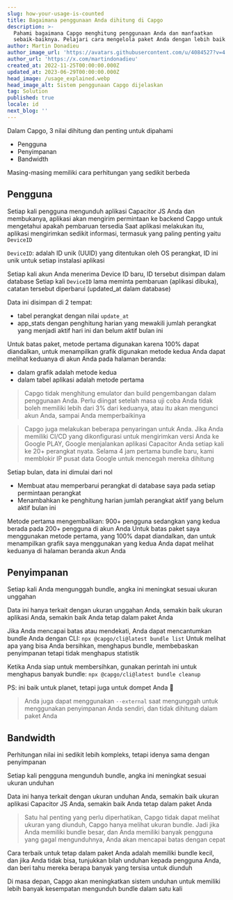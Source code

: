 ```yaml
---
slug: how-your-usage-is-counted
title: Bagaimana penggunaan Anda dihitung di Capgo
description: >-
  Pahami bagaimana Capgo menghitung penggunaan Anda dan manfaatkan
  sebaik-baiknya. Pelajari cara mengelola paket Anda dengan lebih baik
author: Martin Donadieu
author_image_url: 'https://avatars.githubusercontent.com/u/4084527?v=4'
author_url: 'https://x.com/martindonadieu'
created_at: 2022-11-25T00:00:00.000Z
updated_at: 2023-06-29T00:00:00.000Z
head_image: /usage_explained.webp
head_image_alt: Sistem penggunaan Capgo dijelaskan
tag: Solution
published: true
locale: id
next_blog: ''
---
```


Dalam Capgo, 3 nilai dihitung dan penting untuk dipahami
- Pengguna
- Penyimpanan
- Bandwidth

Masing-masing memiliki cara perhitungan yang sedikit berbeda

## Pengguna

Setiap kali pengguna mengunduh aplikasi Capacitor JS Anda dan membukanya, aplikasi akan mengirim permintaan ke backend Capgo untuk mengetahui apakah pembaruan tersedia
Saat aplikasi melakukan itu, aplikasi mengirimkan sedikit informasi, termasuk yang paling penting yaitu `DeviceID`

`DeviceID`: adalah ID unik (UUID) yang ditentukan oleh OS perangkat, ID ini unik untuk setiap instalasi aplikasi

Setiap kali akun Anda menerima Device ID baru, ID tersebut disimpan dalam database
Setiap kali `DeviceID` lama meminta pembaruan (aplikasi dibuka), catatan tersebut diperbarui (updated_at dalam database)

Data ini disimpan di 2 tempat:
- tabel perangkat dengan nilai `update_at`
- app_stats dengan penghitung harian yang mewakili jumlah perangkat yang menjadi aktif hari ini dan belum aktif bulan ini

Untuk batas paket, metode pertama digunakan karena 100% dapat diandalkan, untuk menampilkan grafik digunakan metode kedua
Anda dapat melihat keduanya di akun Anda pada halaman beranda:
- dalam grafik adalah metode kedua
- dalam tabel aplikasi adalah metode pertama

> Capgo tidak menghitung emulator dan build pengembangan dalam penggunaan Anda. Perlu diingat setelah masa uji coba Anda tidak boleh memiliki lebih dari 3% dari keduanya, atau itu akan mengunci akun Anda, sampai Anda memperbaikinya

> Capgo juga melakukan beberapa penyaringan untuk Anda. Jika Anda memiliki CI/CD yang dikonfigurasi untuk mengirimkan versi Anda ke Google PLAY, Google menjalankan aplikasi Capacitor Anda setiap kali ke 20+ perangkat nyata. Selama 4 jam pertama bundle baru, kami memblokir IP pusat data Google untuk mencegah mereka dihitung

Setiap bulan, data ini dimulai dari nol

- Membuat atau memperbarui perangkat di database saya pada setiap permintaan perangkat
- Menambahkan ke penghitung harian jumlah perangkat aktif yang belum aktif bulan ini

Metode pertama mengembalikan: 900+ pengguna
sedangkan yang kedua berada pada 200+ pengguna di akun Anda
Untuk batas paket saya menggunakan metode pertama, yang 100% dapat diandalkan, dan untuk menampilkan grafik saya menggunakan yang kedua
Anda dapat melihat keduanya di halaman beranda akun Anda

## Penyimpanan

Setiap kali Anda mengunggah bundle, angka ini meningkat sesuai ukuran unggahan

Data ini hanya terkait dengan ukuran unggahan Anda, semakin baik ukuran aplikasi Anda, semakin baik Anda tetap dalam paket Anda

Jika Anda mencapai batas atau mendekati, Anda dapat mencantumkan bundle Anda dengan CLI:
`npx @capgo/cli@latest bundle list`
Untuk melihat apa yang bisa Anda bersihkan, menghapus bundle, membebaskan penyimpanan tetapi tidak menghapus statistik

Ketika Anda siap untuk membersihkan, gunakan perintah ini untuk menghapus banyak bundle:
`npx @capgo/cli@latest bundle cleanup`

PS: ini baik untuk planet, tetapi juga untuk dompet Anda 💪

> Anda juga dapat menggunakan `--external` saat mengunggah untuk menggunakan penyimpanan Anda sendiri, dan tidak dihitung dalam paket Anda

## Bandwidth

Perhitungan nilai ini sedikit lebih kompleks, tetapi idenya sama dengan penyimpanan

Setiap kali pengguna mengunduh bundle, angka ini meningkat sesuai ukuran unduhan

Data ini hanya terkait dengan ukuran unduhan Anda, semakin baik ukuran aplikasi Capacitor JS Anda, semakin baik Anda tetap dalam paket Anda

> Satu hal penting yang perlu diperhatikan, Capgo tidak dapat melihat ukuran yang diunduh, Capgo hanya melihat ukuran bundle. Jadi jika Anda memiliki bundle besar, dan Anda memiliki banyak pengguna yang gagal mengunduhnya, Anda akan mencapai batas dengan cepat

Cara terbaik untuk tetap dalam paket Anda adalah memiliki bundle kecil, dan jika Anda tidak bisa, tunjukkan bilah unduhan kepada pengguna Anda, dan beri tahu mereka berapa banyak yang tersisa untuk diunduh

Di masa depan, Capgo akan meningkatkan sistem unduhan untuk memiliki lebih banyak kesempatan mengunduh bundle dalam satu kali